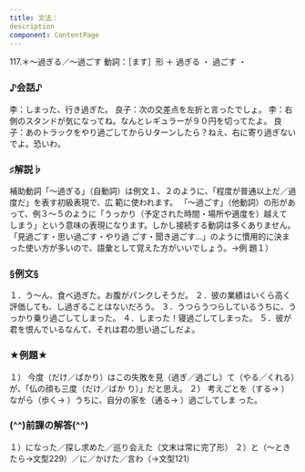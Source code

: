 ```yaml
---
title: 文法：
description
component: ContentPage
---
```



117.＊～過ぎる／～過ごす
動詞：［ます］形 ＋ 過ぎる ・
過ごす ・
### ♪会話♪
李：しまった、行き過ぎた。
良子：次の交差点を左折と言ったでしょ。
李：右側のスタンドが気になってね。なんとレギュラーが９０円を切ってたよ。
良子：あのトラックをやり過ごしてからＵターンしたら？ねえ、右に寄り過ぎないでよ。恐いわ。
### ♯解説♭
補助動詞「～過ぎる」（自動詞）は例文１、２のように、「程度が普通以上だ／過度だ」を表す初級表現で、広 範に使われます。 「～過ごす」（他動詞）の形があって、例３～５のように「うっかり（予定された時間・場所や適度を）越えて しまう」という意味の表現になります。しかし接続する動詞は多くありません。「見過ごす・思い過ごす・やり過 ごす・聞き過ごす…」のように慣用的に決まった使い方が多いので、語彙として覚えた方がいいでしょう。→例
題１）
### §例文§
１．う～ん、食べ過ぎた。お腹がパンクしそうだ。
２．彼の業績はいくら高く評価しても、し過ぎることはないだろう。
３．うつらうつらしているうちに、うっかり乗り過ごしてしまった。
４．しまった！寝過ごしてしまった。
５．彼が君を恨んでいるなんて、それは君の思い過ごしだよ。
### ★例題★
１） 今度（だけ／ばかり）はこの失敗を見（過ぎ／過ごし）て（やる／くれる）が、「仏の顔も三度（だけ／ばか り）」だと思え。
２） 考えごとを（する→ ）ながら（歩く→ ）うちに、自分の家を（通る→ ）過ごしてしま った。
### (^^)前課の解答(^^)
１）になった／探し求めた／巡り会えた（文末は常に完了形）
２）と（～ときたら→文型229）／に／かけた／言わ（→文型121）
